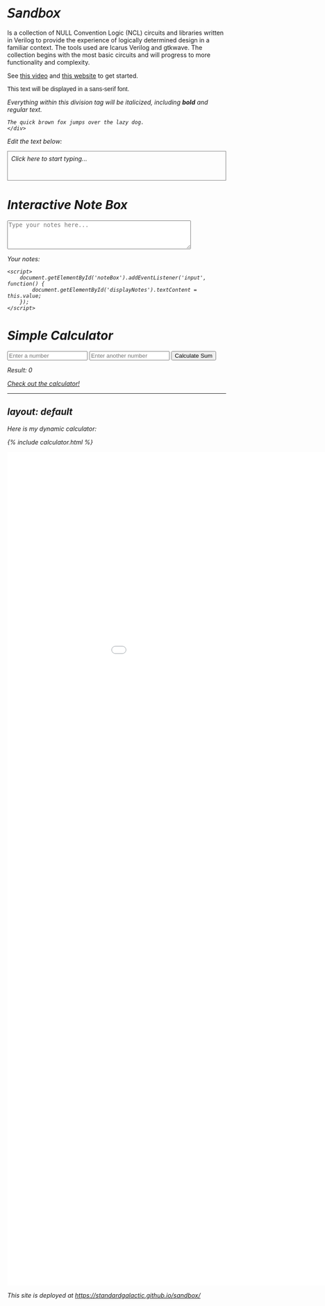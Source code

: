 # 𝘚𝘢𝘯𝘥𝘣𝘰𝘹
Is a collection of NULL Convention Logic (NCL) circuits and libraries written in Verilog to provide the experience of logically determined design in a familiar context. The tools used are Icarus Verilog and gtkwave. The collection begins with the most basic circuits and will progress to more functionality and complexity.

See [this video](http://www.youtube.com/watch?v=zL1K6K1g6NY) and [this website](http://www.karlfant.net/NCLsandbox) to get started.

<p style="font-family: sans-serif;">
    This text will be displayed in a sans-serif font.

 </p>

   <div style="font-style: italic;">
    Everything within this division tag will be italicized, including <strong>bold</strong> and regular text.
    
    The quick brown fox jumps over the lazy dog. 
    </div>

<p>Edit the text below:</p>
<div contenteditable="true" style="border: 1px solid gray; min-height: 50px; padding: 8px;">
    Click here to start typing...
</div>

  <h1>Interactive Note Box</h1>
    <textarea id="noteBox" placeholder="Type your notes here..." rows="4" cols="50"></textarea>
    <p>Your notes: <span id="displayNotes"></span></p>

    <script>
        document.getElementById('noteBox').addEventListener('input', function() {
            document.getElementById('displayNotes').textContent = this.value;
        });
    </script>


<h1>Simple Calculator</h1>
    <input type="number" id="value1" placeholder="Enter a number">
    <input type="number" id="value2" placeholder="Enter another number">
    <button onclick="calculateSum()">Calculate Sum</button>
    <p>Result: <span id="result">0</span></p>



[Check out the calculator!](./calculator.html)

---
layout: default
---

Here is my dynamic calculator:

{% include calculator.html %}


<iframe width="1080" height="1920" src="atrahasis.mp4" frameborder="0" allow="accelerometer; autoplay; clipboard-write; encrypted-media; gyroscope; picture-in-picture" allowfullscreen></iframe>


This site is deployed at https://standardgalactic.github.io/sandbox/
